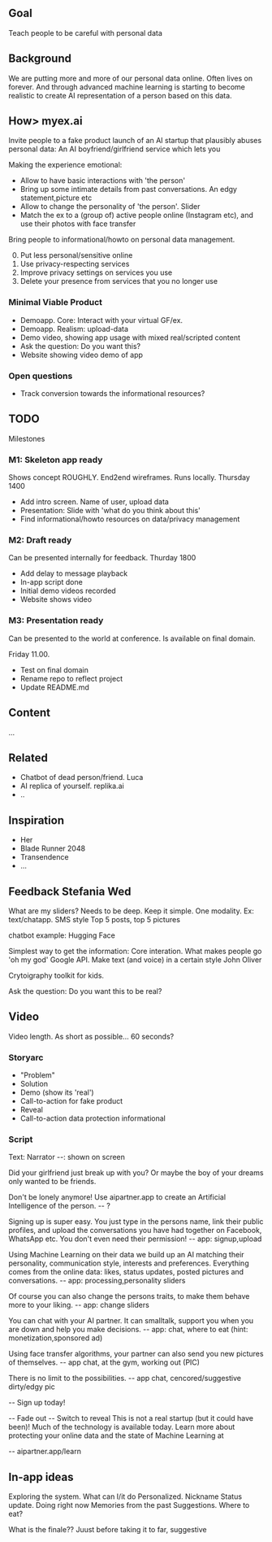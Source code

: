 
## Goal

Teach people to be careful with personal data

## Background
We are putting more and more of our personal data online.
Often lives on forever.
And through advanced machine learning is starting to become realistic to create AI representation of a person based on this data.

## How> myex.ai

Invite people to a fake product launch of an AI startup that plausibly abuses personal data:
An AI boyfriend/girlfriend service which lets you 

Making the experience emotional:

* Allow to have basic interactions with 'the person'
* Bring up some intimate details from past conversations. An edgy statement,picture etc
* Allow to change the personality of 'the person'. Slider
* Match the ex to a (group of) active people online (Instagram etc), and use their photos with face transfer

Bring people to informational/howto on personal data management.

0. Put less personal/sensitive online
1. Use privacy-respecting services
2. Improve privacy settings on services you use
3. Delete your presence from services that you no longer use

### Minimal Viable Product

* Demoapp. Core: Interact with your virtual GF/ex.
* Demoapp. Realism: upload-data 
* Demo video, showing app usage with mixed real/scripted content
* Ask the question: Do you want this?
* Website showing video demo of app

### Open questions

* Track conversion towards the informational resources?

## TODO

Milestones

### M1: Skeleton app ready
Shows concept ROUGHLY. End2end wireframes. Runs locally.
Thursday 1400

* Add intro screen. Name of user, upload data
* Presentation: Slide with 'what do you think about this'
* Find informational/howto resources on data/privacy management


### M2: Draft ready
Can be presented internally for feedback.
Thurday 1800

* Add delay to message playback
* In-app script done
* Initial demo videos recorded
* Website shows video

### M3: Presentation ready
Can be presented to the world at conference.
Is available on final domain.

Friday 11.00.

* Test on final domain
* Rename repo to reflect project
* Update README.md


## Content

...

## Related


* Chatbot of dead person/friend. Luca
* AI replica of yourself. replika.ai
* ..

## Inspiration

* Her
* Blade Runner 2048
* Transendence
* ...

## Feedback Stefania Wed

What are my sliders?
Needs to be deep.
Keep it simple. One modality. Ex: text/chatapp. SMS style
Top 5 posts, top 5 pictures

chatbot example: Hugging Face

Simplest way to get the information:
Core interation. What makes people go 'oh my god'
Google API. Make text (and voice) in a certain style
John Oliver

Crytoigraphy toolkit for kids.

Ask the question: Do you want this to be real?


## Video
Video length. As short as possible... 60 seconds?

### Storyarc

- "Problem"
- Solution
- Demo (show its 'real')
- Call-to-action for fake product
- Reveal
- Call-to-action data protection informational

### Script
Text: Narrator
--: shown on screen


Did your girlfriend just break up with you?
Or maybe the boy of your dreams only wanted to be friends.

Don't be lonely anymore!
Use aipartner.app to create an Artificial Intelligence of the person.
-- ?

Signing up is super easy.
You just type in the persons name,
link their public profiles,
and upload the conversations you have had together on Facebook, WhatsApp etc.
You don't even need their permission!
-- app: signup,upload

Using Machine Learning on their data we build up an AI matching their personality,
communication style, interests and preferences.
Everything comes from the online data: likes, status updates, posted pictures and conversations.
-- app: processing,personality sliders

Of course you can also change the persons traits, to make them behave more to your liking.
-- app: change sliders

You can chat with your AI partner.
It can smalltalk, support you when you are down and help you make decisions.
-- app: chat, where to eat (hint: monetization,sponsored ad)

Using face transfer algorithms, your partner can also send you new pictures of themselves.
-- app chat, at the gym, working out (PIC)

There is no limit to the possibilities.
-- app chat, cencored/suggestive dirty/edgy pic


-- Sign up today!

-- Fade out
-- Switch to reveal
This is not a real startup (but it could have been)!
Much of the technology is available today.
Learn more about protecting your online data and the state of Machine Learning at

--   aipartner.app/learn


## In-app ideas

Exploring the system. What can I/it do
Personalized. Nickname
Status update. Doing right now
Memories from the past
Suggestions. Where to eat?


What is the finale??
Juust before taking it to far, suggestive

